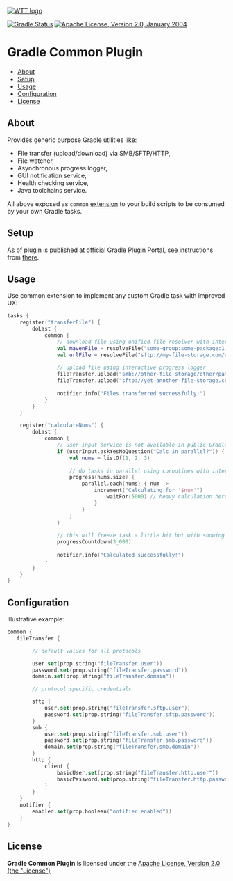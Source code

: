 [![WTT logo](docs/wtt-logo.png)](https://www.wundermanthompson.com)

[![Gradle Status](https://gradleupdate.appspot.com/wttech/gradle-common-plugin/status.svg)](https://gradleupdate.appspot.com/wtt/gradle-common-plugin/status)
[![Apache License, Version 2.0, January 2004](docs/apache-license-badge.svg)](http://www.apache.org/licenses/)

# Gradle Common Plugin

  * [About](#about)
  * [Setup](#setup)
  * [Usage](#usage)
  * [Configuration](#configuration)
  * [License](#license)

## About

Provides generic purpose Gradle utilities like: 

* File transfer (upload/download) via SMB/SFTP/HTTP,
* File watcher,
* Asynchronous progress logger,
* GUI notification service,
* Health checking service,
* Java toolchains service.

All above exposed as `common` [extension](src/main/kotlin/com/cognifide/gradle/common/CommonExtension.kt) to your build scripts to be consumed by your own Gradle tasks.

## Setup

As of plugin is published at official Gradle Plugin Portal, see instructions from [there](https://plugins.gradle.org/plugin/com.cognifide.common).

## Usage

Use common extension to implement any custom Gradle task with improved UX:

```kotlin
tasks {
    register("transferFile") {
        doLast {
            common {
                // download file using unified file resolver with interactive progress logger
                val mavenFile = resolveFile("some-group:some-package:1.0.0@zip") // Maven coordinates / Gradle dependency notation
                val urlFile = resolveFile("sftp://my-file-storage.com/some/path/my-file.zip") // some HTTP/SMB/SFTP URL
    
                // upload file using interactive progress logger
                fileTransfer.upload("smb://other-file-storage/other/path", mavenFile)
                fileTransfer.upload("sftp://yet-another-file-storage.com/other/path", urlFile)
    
                notifier.info("Files transferred successfully!")
            }
        }       
    }

    register("calculateNums") {
        doLast {
            common {
                // user input service is not available in public Gradle API however plugin is exposing it
                if (userInput.askYesNoQuestion("Calc in parallel?")) { 
                    val nums = listOf(1, 2, 3)
        
                    // do tasks in parallel using coroutines with interactive, async progress logger
                    progress(nums.size) {
                        parallel.each(nums) { num ->
                            increment("Calculating for '$num'")
                                waitFor(5000) // heavy calculation here
                            }   
                        }
                    }   
                }
            
                // this will freeze task a little bit but with showing nice countdown timer
                progressCountdown(3_000)
    
                notifier.info("Calculated successfully!")
            }
        }       
    }
}
```

## Configuration

Illustrative example:

```kotlin
common {
   fileTransfer {

        // default values for all protocols

        user.set(prop.string("fileTransfer.user"))
        password.set(prop.string("fileTransfer.password"))
        domain.set(prop.string("fileTransfer.domain"))

        // protocol specific credentials

        sftp {
            user.set(prop.string("fileTransfer.sftp.user"))
            password.set(prop.string("fileTransfer.sftp.password"))
        }
        smb {
            user.set(prop.string("fileTransfer.smb.user"))
            password.set(prop.string("fileTransfer.smb.password"))
            domain.set(prop.string("fileTransfer.smb.domain"))
        }
        http {
            client {
                basicUser.set(prop.string("fileTransfer.http.user"))
                basicPassword.set(prop.string("fileTransfer.http.password"))
            }
        }
    }
    notifier {
        enabled.set(prop.boolean("notifier.enabled"))
    }
}
```

## License

**Gradle Common Plugin** is licensed under the [Apache License, Version 2.0 (the "License")](https://www.apache.org/licenses/LICENSE-2.0.txt)
